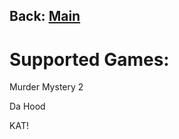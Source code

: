 ## Back: [Main](https://github.com/RG2N/RGHub/blob/main/readme.md)

# Supported Games:

Murder Mystery 2

Da Hood

KAT!
